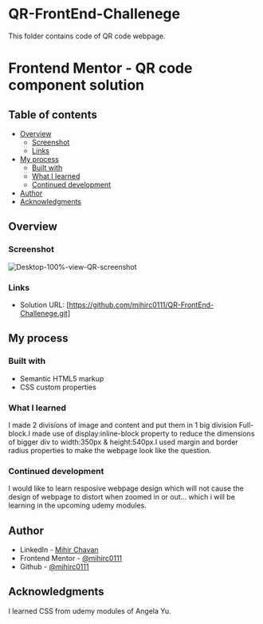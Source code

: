 # QR-FrontEnd-Challenege
This folder contains code of QR code webpage.

# Frontend Mentor - QR code component solution


## Table of contents

- [Overview](#overview)
  - [Screenshot](#screenshot)
  - [Links](#links)
- [My process](#my-process)
  - [Built with](#built-with)
  - [What I learned](#what-i-learned)
  - [Continued development](#continued-development)
- [Author](#author)
- [Acknowledgments](#acknowledgments)


## Overview

### Screenshot

![Desktop-100%-view-QR-screenshot](https://user-images.githubusercontent.com/84846378/218538635-5c5d5e08-7617-44f6-8062-8890ea2e5456.png)

### Links


- Solution URL: [https://github.com/mihirc0111/QR-FrontEnd-Challenege.git]
<!-- - Live Site URL: [Add live site URL here](https://your-live-site-url.com) -->

## My process

### Built with

- Semantic HTML5 markup
- CSS custom properties

### What I learned

I made 2  divisions of image and content and put them in 1 big division Full-block.I made use of display:inline-block property to reduce the dimensions of bigger div to width:350px & height:540px.I used margin and border radius properties to make the webpage look like the question.

### Continued development

I would like to learn resposive webpage design which will not cause the design of webpage to distort when zoomed  in or out... which i will be learning in the upcoming udemy modules.

## Author

- LinkedIn - [Mihir Chavan](https://www.linkedin.com/in/mihir-chavan-643615234/)
- Frontend Mentor - [@mihirc0111](https://www.frontendmentor.io/profile/mihirc0111)
- Github - [@mihirc0111](https://github.com/mihirc0111)

## Acknowledgments

I learned CSS from udemy modules of Angela Yu.


